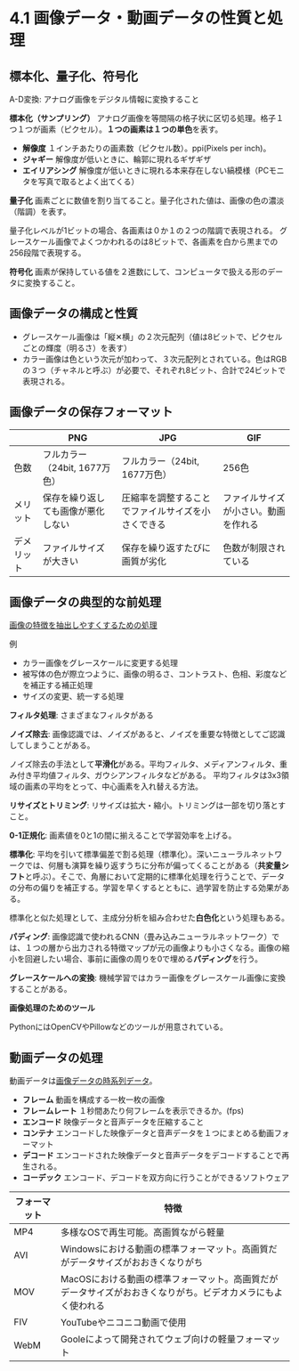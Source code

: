 <script type="text/javascript" async src="https://cdnjs.cloudflare.com/ajax/libs/mathjax/3.2.2/es5/tex-mml-chtml.min.js">
</script>
<script type="text/x-mathjax-config">
 MathJax.Hub.Config({
 tex2jax: {
 inlineMath: [['$', '$'] ],
 displayMath: [ ['$$','$$'], ["\\[","\\]"] ]
 }
 });
</script>

# 4.1 画像データ・動画データの性質と処理

## 標本化、量子化、符号化

A-D変換: アナログ画像をデジタル情報に変換すること

**標本化（サンプリング）** アナログ画像を等間隔の格子状に区切る処理。格子１つ１つが画素（ピクセル）。**１つの画素は１つの単色**を表す。

- **解像度** １インチあたりの画素数（ピクセル数）。ppi(Pixels per inch)。
- **ジャギー** 解像度が低いときに、輪郭に現れるギザギザ
- **エイリアシング** 解像度が低いときに現れる本来存在しない縞模様（PCモニタを写真で取るとよく出てくる）

**量子化** 画素ごとに数値を割り当てること。量子化された値は、画像の色の濃淡（階調）を表す。

量子化レベルが1ビットの場合、各画素は０か１の２つの階調で表現される。
グレースケール画像でよくつかわれるのは8ビットで、各画素を白から黒までの256段階で表現する。

**符号化** 画素が保持している値を２進数にして、コンピュータで扱える形のデータに変換すること。

## 画像データの構成と性質

- グレースケール画像は「縦✕横」の２次元配列（値は8ビットで、ピクセルごとの輝度（明るさ）を表す）
- カラー画像は色という次元が加わって、３次元配列とされている。色はRGBの３つ（チャネルと呼ぶ）が必要で、それぞれ8ビット、合計で24ビットで表現される。

## 画像データの保存フォーマット

| |PNG|JPG|GIF|
|--|--|--|--|
|色数|フルカラー（24bit, 1677万色）|フルカラー（24bit, 1677万色）|256色|
|メリット|保存を繰り返しても画像が悪化しない|圧縮率を調整することでファイルサイズを小さくできる|ファイルサイズが小さい。動画を作れる|
|デメリット|ファイルサイズが大きい|保存を繰り返すたびに画質が劣化|色数が制限されている|

## 画像データの典型的な前処理

 <u>画像の特徴を抽出しやすくするための処理</u>

例
 - カラー画像をグレースケールに変更する処理
 - 被写体の色が際立つように、画像の明るさ、コントラスト、色相、彩度などを補正する補正処理
 - サイズの変更、統一する処理

 **フィルタ処理**:  さまざまなフィルタがある

 **ノイズ除去**: 画像認識では、ノイズがあると、ノイズを重要な特徴としてご認識してしまうことがある。

 ノイズ除去の手法として**平滑化**がある。平均フィルタ、メディアンフィルタ、重み付き平均値フィルタ、ガウシアンフィルタなどがある。
 平均フィルタは3x3領域の画素の平均をとって、中心画素を入れ替える方法。

 **リサイズとトリミング**: リサイズは拡大・縮小。トリミングは一部を切り落とすこと。

 **0-1正規化**: 画素値を0と1の間に揃えることで学習効率を上げる。

 **標準化**: 平均を引いて標準偏差で割る処理（標準化）。深いニューラルネットワークでは、何層も演算を繰り返すうちに分布が偏ってくることがある（**共変量シフト**と呼ぶ）。そこで、角層において定期的に標準化処理を行うことで、データの分布の偏りを補正する。学習を早くするとともに、過学習を防止する効果がある。

標準化と似た処理として、主成分分析を組み合わせた**白色化**という処理もある。

**パディング**: 画像認識で使われるCNN（畳み込みニューラルネットワーク）では、１つの層から出力される特徴マップが元の画像よりも小さくなる。画像の縮小を回避したい場合、事前に画像の周りを0で埋める**パディング**を行う。

**グレースケールへの変換**: 機械学習ではカラー画像をグレースケール画像に変換することがある。

**画像処理のためのツール**

PythonにはOpenCVやPillowなどのツールが用意されている。

## 動画データの処理

動画データは<u>画像データの時系列データ</u>。

- **フレーム** 動画を構成する一枚一枚の画像
- **フレームレート** １秒間あたり何フレームを表示できるか。(fps)
- **エンコード** 映像データと音声データを圧縮すること
- **コンテナ** エンコードした映像データと音声データを１つにまとめる動画フォーマット
- **デコード** エンコードされた映像データと音声データをデコードすることで再生される。
- **コーデック** エンコード、デコードを双方向に行うことができるソフトウェア

|フォーマット|特徴|
|----------|----|
|MP4|多様なOSで再生可能。高画質ながら軽量|
|AVI|Windowsにおける動画の標準フォーマット。高画質だがデータサイズがおおきくなりがち|
|MOV|MacOSにおける動画の標準フォーマット。高画質だがデータサイズがおおきくなりがち。ビデオカメラにもよく使われる|
|FIV|YouTubeやニコニコ動画で使用|
|WebM|Gooleによって開発されてウェブ向けの軽量フォーマット|

